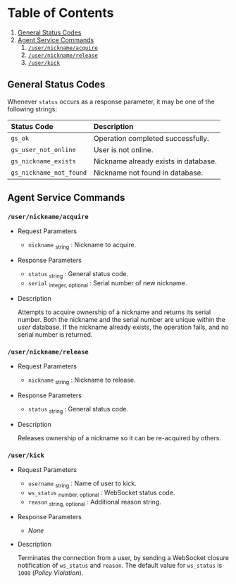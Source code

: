 # Table of Contents

1. [General Status Codes](#general-status-codes)
2. [Agent Service Commands](#agent-service-commands)
   1. [`/user/nickname/acquire`](#usernicknameacquire)
   2. [`/user/nickname/release`](#usernicknamerelease)
   3. [`/user/kick`](#userkick)

## General Status Codes

Whenever `status` occurs as a response parameter, it may be one of the following
strings:

|Status Code                 |Description                                    |
|:---------------------------|:----------------------------------------------|
|`gs_ok`                     |Operation completed successfully.              |
|`gs_user_not_online`        |User is not online.                            |
|`gs_nickname_exists`        |Nickname already exists in database.           |
|`gs_nickname_not_found`     |Nickname not found in database.                |

## Agent Service Commands

### `/user/nickname/acquire`

* Request Parameters

  - `nickname` <sub>string</sub> : Nickname to acquire.

* Response Parameters

  - `status` <sub>string</sub> : General status code.
  - `serial` <sub>integer, optional</sub> : Serial number of new nickname.

* Description

  Attempts to acquire ownership of a nickname and returns its serial number.
  Both the nickname and the serial number are unique within the _user_ database.
  If the nickname already exists, the operation fails, and no serial number is
  returned.

### `/user/nickname/release`

* Request Parameters

  - `nickname` <sub>string</sub> : Nickname to release.

* Response Parameters

  - `status` <sub>string</sub> : General status code.

* Description

  Releases ownership of a nickname so it can be re-acquired by others.

### `/user/kick`

* Request Parameters

  - `username` <sub>string</sub> : Name of user to kick.
  - `ws_status` <sub>number, optional</sub> : WebSocket status code.
  - `reason` <sub>string, optional</sub> : Additional reason string.

* Response Parameters

  - _None_

* Description

  Terminates the connection from a user, by sending a WebSocket closure
  notification of `ws_status` and `reason`. The default value for `ws_status` is
  `1008` (_Policy Violation_).
